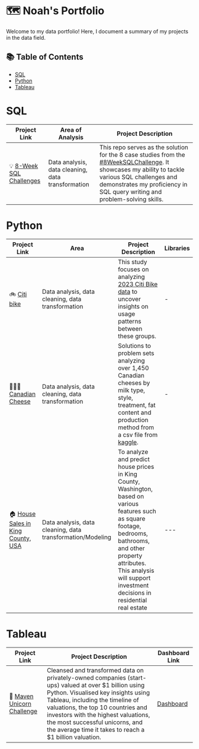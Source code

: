 # 🗺 Noah's Portfolio

Welcome to my data portfolio! Here, I document a summary of my projects in the data field. 

## 📚 Table of Contents
- [SQL](#sql)
- [Python](#python)
- [Tableau](#tableau)

# SQL

| Project Link | Area of Analysis | Project Description | 
|---|---|---|
| 💡 [8-Week SQL Challenges](https://github.com/katiehuangx/8-Week-SQL-Challenge) | Data analysis, data cleaning, data transformation | This repo serves as the solution for the 8 case studies from the [#8WeekSQLChallenge](https://8weeksqlchallenge.com). It showcases my ability to tackle various SQL challenges and demonstrates my proficiency in SQL query writing and problem-solving skills. | 
  

# Python

| Project Link | Area | Project Description | Libraries |    
|---|---|---|---|
| 🚲 [Citi bike ](https://github.com/noahq24/bike/blob/main/Citi_bike.ipynb) | Data analysis, data cleaning, data transformation | This study focuses on analyzing [2023 Citi Bike data](https://s3.amazonaws.com/tripdata/index.html) to uncover insights on usage patterns between these groups. | - | 
| 👩🏻‍💻 [Canadian Cheese ](https://github.com/noahq24/Cheese/blob/main/README.md) | Data analysis, data cleaning, data transformation | Solutions to problem sets analyzing over 1,450 Canadian cheeses by milk type, style, treatment, fat content and production method from a csv file from [kaggle](https://www.kaggle.com/datasets/noahjanes/canadian-cheese-directory). | - | 
|🏠 [House Sales in King County, USA](https://github.com/noahq24/House_sales/blob/main/House_Sales_in_King_Count_USA.ipynb)|Data analysis, data cleaning, data transformation/Modeling|To analyze and predict house prices in King County, Washington, based on various features such as square footage, bedrooms, bathrooms, and other property attributes. This analysis will support investment decisions in residential real estate|---|



# Tableau

| Project Link | Project Description | Dashboard Link |
|---|---|---|
| 🦄 [Maven Unicorn Challenge](https://github.com/katiehuangx/Maven-Unicorn-Challenge) | Cleansed and transformed data on privately-owned companies (start-ups) valued at over $1 billion using Python. Visualised key insights using Tableau, including the timeline of valuations, the top 10 countries and investors with the highest valuations, the most successful unicorns, and the average time it takes to reach a $1 billion valuation. | [Dashboard](https://public.tableau.com/app/profile/katie.huang/viz/UnicornCompanies_16502745371460/Unicorns?publish=yes) |

